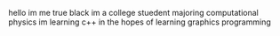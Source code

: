hello im me true black im a college stuedent majoring computational physics
im learning c++ in the hopes of learning graphics programming
